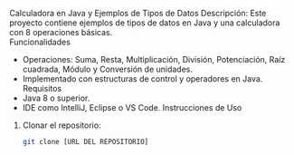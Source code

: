 Calculadora en Java y Ejemplos de Tipos de Datos
Descripción:
Este proyecto contiene ejemplos de tipos de datos en Java y una calculadora con 8 operaciones básicas.  
Funcionalidades
- Operaciones: Suma, Resta, Multiplicación, División, Potenciación, Raíz cuadrada, Módulo y Conversión de unidades.
- Implementado con estructuras de control y operadores en Java.
Requisitos
- Java 8 o superior.
- IDE como IntelliJ, Eclipse o VS Code.
  Instrucciones de Uso
1. Clonar el repositorio:
   ```bash
   git clone [URL DEL REPOSITORIO]